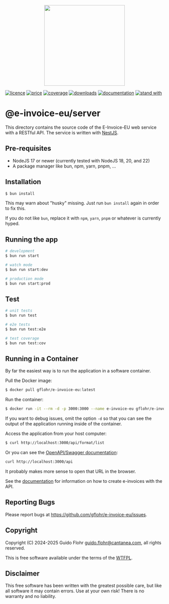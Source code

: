 <p align="center">
	<img
		src="https://raw.githubusercontent.com/gflohr/e-invoice-eu/main/assets/e-invoice-eu-logo-2.webp"
		width="256" height="256" />
</p>

[![licence](https://img.shields.io/badge/licence-WTFPL-blue)](http://www.wtfpl.net/)
[![price](https://img.shields.io/badge/price-FREE-green)](https://github.com/gflohr/qgoda/blob/main/LICENSE)
[![coverage](https://img.shields.io/coverallsCoverage/github/gflohr/e-invoice-eu?branch=main)](https://coveralls.io/github/gflohr/e-invoice-eu?branch=main)
[![downloads](https://img.shields.io/npm/dw/%40e-invoice-eu%2Fcore)](https://img.shields.io/npm/dw/%40e-invoice-eu%2Fserver)
[![documentation](https://img.shields.io/badge/documentation-Qgoda🍓-ffc107)](https://www.qgoda.net/)
[![stand with](https://img.shields.io/badge/stand%20with-Ukraine🇺🇦-ffc107)](https://www.standwithukraineeurope.com/en//)

# @e-invoice-eu/server

This directory contains the source code of the E-Invoice-EU web service
with a RESTful API. The service is written with [NestJS](https://nestjs.com/).

## Pre-requisites

- NodeJS 17 or newer (currently tested with NodeJS 18, 20, and 22)
- A package manager like bun, npm, yarn, pnpm, ...

## Installation

```bash
$ bun install
```

This may warn about "husky" missing. Just run `bun install` again in order
to fix this.

If you do not like `bun`, replace it with `npm`, `yarn`, `pnpm` or whatever
is currently hyped.

## Running the app

```bash
# development
$ bun run start

# watch mode
$ bun run start:dev

# production mode
$ bun run start:prod
```

## Test

```bash
# unit tests
$ bun run test

# e2e tests
$ bun run test:e2e

# test coverage
$ bun run test:cov
```

## Running in a Container

By far the easiest way is to run the application in a software container.

Pull the Docker image:

```sh
$ docker pull gflohr/e-invoice-eu:latest
```

Run the container:

```sh
$ docker run -it --rm -d -p 3000:3000 --name e-invoice-eu gflohr/e-invoice-eu:1.0.0
```

If you want to debug issues, omit the option `-d` so that you can see the
output of the application running inside of the container.

Access the application from your host computer:

```sh
$ curl http://localhost:3000/api/format/list
```

Or you can see the [OpenAPI/Swagger documentation](https://www.openapis.org/):

```bash
curl http://localhost:3000/api
```

It probably makes more sense to open that URL in the browser.

See the [documentation](http://localhost:3000/e-invoice-eu/e-invoice-eu/en/docs/service/creating-invoices/)
for information on how to create e-invoices with the API.

## Reporting Bugs

Please report bugs at https://github.com/gflohr/e-invoice-eu/issues.

## Copyright

Copyright (C) 2024-2025 Guido Flohr <guido.flohr@cantanea.com>, all
rights reserved.

This is free software available under the terms of the
[WTFPL](http://www.wtfpl.net/).

## Disclaimer

This free software has been written with the greatest possible care, but like
all software it may contain errors. Use at your own risk! There is no
warranty and no liability.

